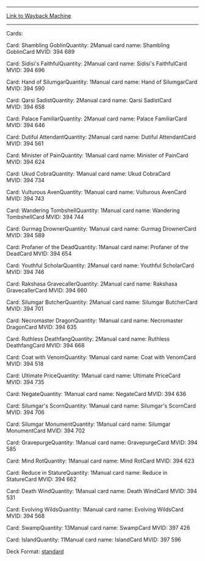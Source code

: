 
---
[Link to Wayback Machine](https://web.archive.org/web/20160110191522/http://magic.wizards.com/en/articles/decks/cruel-plots-2015-05-08)

[_metadata_:generator]:- "Drupal 7 (http://drupal.org)"
[_metadata_:node]:- "383862"
[_metadata_:publish_date]:- "2015-05-08"
[_metadata_:source]:- "article"
[_metadata_:title]:- "Cruel Plots"
[_metadata_:wayback_capture_timestamp]:- "2016-01-10 19:15:22"
[_metadata_:wayback_raw_url]:- "https://web.archive.org/web/20160110191522id_/http://magic.wizards.com/en/articles/decks/cruel-plots-2015-05-08"
[_metadata_:wayback_url]:- "http://magic.wizards.com/en/articles/decks/cruel-plots-2015-05-08"
---





Cards: 

Card: Shambling GoblinQuantity: 2Manual card name: Shambling GoblinCard MVID: 394 689 



Card: Sidisi's FaithfulQuantity: 2Manual card name: Sidisi's FaithfulCard MVID: 394 696 



Card: Hand of SilumgarQuantity: 1Manual card name: Hand of SilumgarCard MVID: 394 590 



Card: Qarsi SadistQuantity: 2Manual card name: Qarsi SadistCard MVID: 394 658 



Card: Palace FamiliarQuantity: 2Manual card name: Palace FamiliarCard MVID: 394 646 



Card: Dutiful AttendantQuantity: 2Manual card name: Dutiful AttendantCard MVID: 394 561 



Card: Minister of PainQuantity: 1Manual card name: Minister of PainCard MVID: 394 624 



Card: Ukud CobraQuantity: 1Manual card name: Ukud CobraCard MVID: 394 734 



Card: Vulturous AvenQuantity: 1Manual card name: Vulturous AvenCard MVID: 394 743 



Card: Wandering TombshellQuantity: 1Manual card name: Wandering TombshellCard MVID: 394 744 



Card: Gurmag DrownerQuantity: 1Manual card name: Gurmag DrownerCard MVID: 394 589 



Card: Profaner of the DeadQuantity: 1Manual card name: Profaner of the DeadCard MVID: 394 654 



Card: Youthful ScholarQuantity: 2Manual card name: Youthful ScholarCard MVID: 394 746 



Card: Rakshasa GravecallerQuantity: 2Manual card name: Rakshasa GravecallerCard MVID: 394 660 



Card: Silumgar ButcherQuantity: 2Manual card name: Silumgar ButcherCard MVID: 394 701 



Card: Necromaster DragonQuantity: 1Manual card name: Necromaster DragonCard MVID: 394 635 



Card: Ruthless DeathfangQuantity: 2Manual card name: Ruthless DeathfangCard MVID: 394 668 



Card: Coat with VenomQuantity: 1Manual card name: Coat with VenomCard MVID: 394 518 



Card: Ultimate PriceQuantity: 1Manual card name: Ultimate PriceCard MVID: 394 735 



Card: NegateQuantity: 1Manual card name: NegateCard MVID: 394 636 



Card: Silumgar's ScornQuantity: 1Manual card name: Silumgar's ScornCard MVID: 394 706 



Card: Silumgar MonumentQuantity: 1Manual card name: Silumgar MonumentCard MVID: 394 702 



Card: GravepurgeQuantity: 1Manual card name: GravepurgeCard MVID: 394 585 



Card: Mind RotQuantity: 1Manual card name: Mind RotCard MVID: 394 623 



Card: Reduce in StatureQuantity: 1Manual card name: Reduce in StatureCard MVID: 394 662 



Card: Death WindQuantity: 1Manual card name: Death WindCard MVID: 394 531 



Card: Evolving WildsQuantity: 1Manual card name: Evolving WildsCard MVID: 394 568 



Card: SwampQuantity: 13Manual card name: SwampCard MVID: 397 426 



Card: IslandQuantity: 11Manual card name: IslandCard MVID: 397 596 

Deck Format: [standard](/en/deck-format/standard)


 

 
